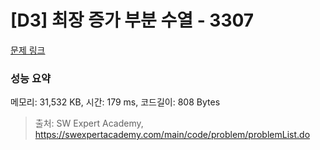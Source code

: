 # [D3] 최장 증가 부분 수열 - 3307 

[문제 링크](https://swexpertacademy.com/main/code/problem/problemDetail.do?contestProbId=AWBOKg-a6l0DFAWr) 

### 성능 요약

메모리: 31,532 KB, 시간: 179 ms, 코드길이: 808 Bytes



> 출처: SW Expert Academy, https://swexpertacademy.com/main/code/problem/problemList.do